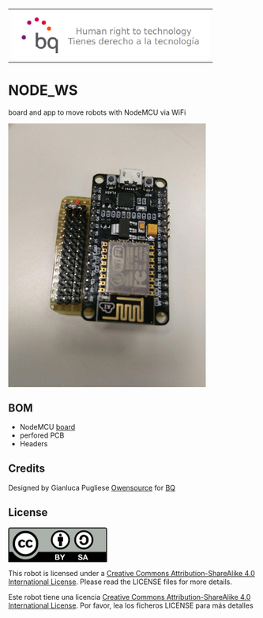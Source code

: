 <table>
<tr>
<td>
<img src="images/bq-logo-human-right-technology.png" width="400" align="center">
</td>
</tr>
</table>

# NODE_WS  


board and app to move robots with NodeMCU via WiFi



<img src="images/mcu.jpg" width="400" align="center">



## BOM
- NodeMCU [board](http://nodemcu.com/index_en.html)
- perfored PCB
- Headers






## Credits
 

Designed by Gianluca Pugliese [Owensource](https://www.owensource.com) for [BQ](https://www.bq.com)




## License
<img src="images/by-sa.png" width="200" align = "center">

This robot is licensed under a [Creative Commons Attribution-ShareAlike 4.0 International License](http://creativecommons.org/licenses/by-sa/4.0/). Please read the LICENSE files for more details.

Este robot tiene una licencia [Creative Commons Attribution-ShareAlike 4.0 International License](http://creativecommons.org/licenses/by-sa/4.0/). Por favor, lea los ficheros LICENSE para más detalles
